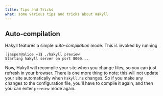 ```yaml
---
title: Tips and Tricks
what: some various tips and tricks about Hakyll
---
```


## Auto-compilation

Hakyll features a simple _auto-compilation_ mode. This is invoked by running

~~~~~
[jasper@alice ~]$ ./hakyll preview
Starting hakyll server on port 8000...
~~~~~

Now, Hakyll will recompile your site when you change files, so you can just
refresh in your browser. There is one more thing to note: this will not update
your site automatically when `hakyll.hs` changes. So if you make any changes to
the configuration file, you'll have to compile it again, and then you can enter
`preview` mode again.
